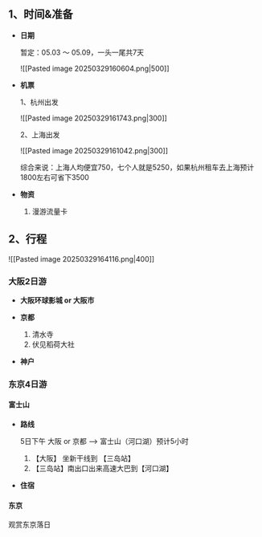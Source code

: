 
## 1、时间&准备

-  **日期**
  
	暂定：05.03 ～ 05.09，一头一尾共7天
	
	![[Pasted image 20250329160604.png|500]]

-  **机票**
  
	 1、杭州出发
	 
	![[Pasted image 20250329161743.png|300]]
	
	2、上海出发
	
	![[Pasted image 20250329161042.png|300]]
	
	综合来说：上海人均便宜750，七个人就是5250，如果杭州租车去上海预计1800左右可省下3500

- **物资**

	1.  漫游流量卡


## 2、行程


![[Pasted image 20250329164116.png|400]]

### 大阪2日游

-  **大阪环球影城 or 大阪市**

-  **京都**
	
	1. 清水寺
	2. 伏见稻荷大社

-  **神户**


### 东京4日游


#### 富士山

-  **路线**

	5日下午 大阪 or 京都 --> 富士山（河口湖）预计5小时
	
	1. 【大阪】 坐新干线到 【三岛站】 
	2. 【三岛站】南出口出来高速大巴到【河口湖】


-  **住宿**



#### 东京


观赏东京落日

